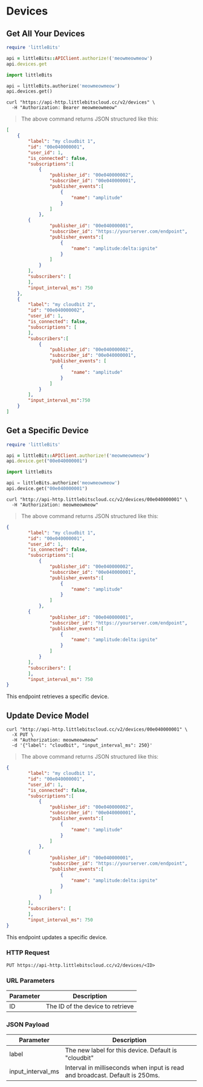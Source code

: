 # Devices

## Get All Your Devices

```ruby
require 'littleBits'

api = littleBits::APIClient.authorize!('meowmeowmeow')
api.devices.get
```

```python
import littleBits

api = littleBits.authorize('meowmeowmeow')
api.devices.get()
```

```shell
curl "https://api-http.littlebitscloud.cc/v2/devices" \
  -H "Authorization: Bearer meowmeowmeow"
```

> The above command returns JSON structured like this:

```json
[
	{
		"label": "my cloudbit 1",
		"id": "00e040000001",
		"user_id": 1,
		"is_connected": false,
		"subscriptions":[
			{
				"publisher_id": "00e040000002",
				"subscriber_id": "00e040000001",
				"publisher_events":[
					{
						"name": "amplitude"
					}
				]
			},
		{
				"publisher_id": "00e040000001",
				"subscriber_id": "https://yourserver.com/endpoint",
				"publisher_events":[
					{
						"name": "amplitude:delta:ignite"
					}
				]
			}
		],
		"subscribers": [
		],
		"input_interval_ms": 750
	},
	{
		"label": "my cloudbit 2",
		"id": "00e040000002",
		"user_id": 1,
		"is_connected": false,
		"subscriptions": [
		],
		"subscribers":[
			{
				"publisher_id": "00e040000002",
				"subscriber_id": "00e040000001",
				"publisher_events": [
					{
						"name": "amplitude"
					}
				]
			}
		],
		"input_interval_ms":750
	}
]
```

## Get a Specific Device

```ruby
require 'littleBits'

api = littleBit::APIClient.authorize!('meowmeowmeow')
api.device.get("00e040000001")
```

```python
import littleBits

api = littleBits.authorize('meowmeowmeow')
api.device.get("00e040000001")
```

```shell
curl "http://api-http.littlebitscloud.cc/v2/devices/00e040000001" \
  -H "Authorization: meowmeowmeow"
```

> The above command returns JSON structured like this:

```json
{
		"label": "my cloudbit 1",
		"id": "00e040000001",
		"user_id": 1,
		"is_connected": false,
		"subscriptions":[
			{
				"publisher_id": "00e040000002",
				"subscriber_id": "00e040000001",
				"publisher_events":[
					{
						"name": "amplitude"
					}
				]
			},
		{
				"publisher_id": "00e040000001",
				"subscriber_id": "https://yourserver.com/endpoint",
				"publisher_events":[
					{
						"name": "amplitude:delta:ignite"
					}
				]
			}
		],
		"subscribers": [
		],
		"input_interval_ms": 750
}
```

This endpoint retrieves a specific device.

## Update Device Model


```shell
curl "http://api-http.littlebitscloud.cc/v2/devices/00e040000001" \
  -X PUT \
  -H "Authorization: meowmeowmeow"
  -d '{"label": "cloudbit", "input_interval_ms": 250}'
```

> The above command returns JSON structured like this:

```json
{
		"label": "my cloudbit 1",
		"id": "00e040000001",
		"user_id": 1,
		"is_connected": false,
		"subscriptions":[
			{
				"publisher_id": "00e040000002",
				"subscriber_id": "00e040000001",
				"publisher_events":[
					{
						"name": "amplitude"
					}
				]
			},
		{
				"publisher_id": "00e040000001",
				"subscriber_id": "https://yourserver.com/endpoint",
				"publisher_events":[
					{
						"name": "amplitude:delta:ignite"
					}
				]
			}
		],
		"subscribers": [
		],
		"input_interval_ms": 750
}
```

This endpoint updates a specific device.

### HTTP Request

`PUT https://api-http.littlebitscloud.cc/v2/devices/<ID>`

### URL Parameters

Parameter | Description
--------- | -----------
  ID | The ID of the device to retrieve

### JSON Payload

Parameter | Description
--------- | -----------
  label | The new label for this device. Default is "cloudbit"
  input_interval_ms | Interval in milliseconds when input is read and broadcast. Default is 250ms.
